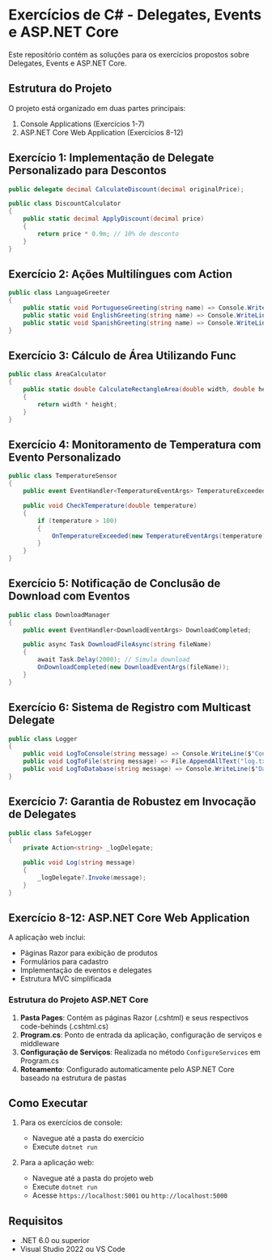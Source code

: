 # Exercícios de C# - Delegates, Events e ASP.NET Core

Este repositório contém as soluções para os exercícios propostos sobre Delegates, Events e ASP.NET Core.

## Estrutura do Projeto

O projeto está organizado em duas partes principais:

1. Console Applications (Exercícios 1-7)
2. ASP.NET Core Web Application (Exercícios 8-12)

## Exercício 1: Implementação de Delegate Personalizado para Descontos

```csharp
public delegate decimal CalculateDiscount(decimal originalPrice);

public class DiscountCalculator
{
    public static decimal ApplyDiscount(decimal price)
    {
        return price * 0.9m; // 10% de desconto
    }
}
```

## Exercício 2: Ações Multilíngues com Action<string>

```csharp
public class LanguageGreeter
{
    public static void PortugueseGreeting(string name) => Console.WriteLine($"Olá, {name}!");
    public static void EnglishGreeting(string name) => Console.WriteLine($"Hello, {name}!");
    public static void SpanishGreeting(string name) => Console.WriteLine($"¡Hola, {name}!");
}
```

## Exercício 3: Cálculo de Área Utilizando Func

```csharp
public class AreaCalculator
{
    public static double CalculateRectangleArea(double width, double height)
    {
        return width * height;
    }
}
```

## Exercício 4: Monitoramento de Temperatura com Evento Personalizado

```csharp
public class TemperatureSensor
{
    public event EventHandler<TemperatureEventArgs> TemperatureExceeded;

    public void CheckTemperature(double temperature)
    {
        if (temperature > 100)
        {
            OnTemperatureExceeded(new TemperatureEventArgs(temperature));
        }
    }
}
```

## Exercício 5: Notificação de Conclusão de Download com Eventos

```csharp
public class DownloadManager
{
    public event EventHandler<DownloadEventArgs> DownloadCompleted;

    public async Task DownloadFileAsync(string fileName)
    {
        await Task.Delay(2000); // Simula download
        OnDownloadCompleted(new DownloadEventArgs(fileName));
    }
}
```

## Exercício 6: Sistema de Registro com Multicast Delegate

```csharp
public class Logger
{
    public void LogToConsole(string message) => Console.WriteLine($"Console: {message}");
    public void LogToFile(string message) => File.AppendAllText("log.txt", $"File: {message}\n");
    public void LogToDatabase(string message) => Console.WriteLine($"Database: {message}");
}
```

## Exercício 7: Garantia de Robustez em Invocação de Delegates

```csharp
public class SafeLogger
{
    private Action<string> _logDelegate;

    public void Log(string message)
    {
        _logDelegate?.Invoke(message);
    }
}
```

## Exercício 8-12: ASP.NET Core Web Application

A aplicação web inclui:

- Páginas Razor para exibição de produtos
- Formulários para cadastro
- Implementação de eventos e delegates
- Estrutura MVC simplificada

### Estrutura do Projeto ASP.NET Core

1. **Pasta Pages**: Contém as páginas Razor (.cshtml) e seus respectivos code-behinds (.cshtml.cs)
2. **Program.cs**: Ponto de entrada da aplicação, configuração de serviços e middleware
3. **Configuração de Serviços**: Realizada no método `ConfigureServices` em Program.cs
4. **Roteamento**: Configurado automaticamente pelo ASP.NET Core baseado na estrutura de pastas

## Como Executar

1. Para os exercícios de console:

   - Navegue até a pasta do exercício
   - Execute `dotnet run`

2. Para a aplicação web:
   - Navegue até a pasta do projeto web
   - Execute `dotnet run`
   - Acesse `https://localhost:5001` ou `http://localhost:5000`

## Requisitos

- .NET 6.0 ou superior
- Visual Studio 2022 ou VS Code
